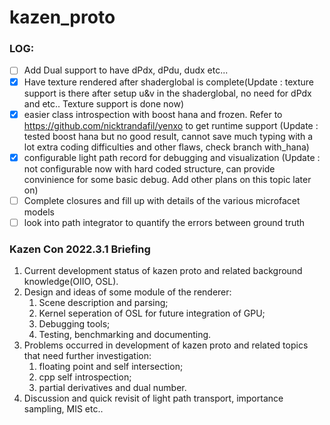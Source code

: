 # kazen_proto

###  LOG:

- [ ] Add Dual support to have dPdx, dPdu, dudx etc...
- [x] Have texture rendered after shaderglobal is complete(Update : texture support is there after setup u&v in the shaderglobal, no need for dPdx and etc.. Texture support is done now)
- [x] easier class introspection with boost hana and frozen. Refer to https://github.com/nicktrandafil/yenxo to get runtime support (Update : tested boost hana but no good result, cannot save much typing with a lot extra coding difficulties and other flaws, check branch with_hana)
- [x] configurable light path record for debugging and visualization (Update : not configurable now with hard coded structure, can provide convinience for some basic debug. Add other plans on this topic later on)
- [ ] Complete closures and fill up with details of the various microfacet models
- [ ] look into path integrator to quantify the errors between ground truth

### Kazen Con 2022.3.1 Briefing

  1. Current development status of kazen proto and related background knowledge(OIIO, OSL).
  2. Design and ideas of some module of the renderer:
      1. Scene description and parsing;
      2. Kernel seperation of OSL for future integration of GPU;
      3. Debugging tools;
      4. Testing, benchmarking and documenting.
  3. Problems occurred in development of kazen proto and related topics that need further investigation:
      1. floating point and self intersection;
      2. cpp self introspection;
      3. partial derivatives and dual number.
  4. Discussion and quick revisit of light path transport, importance sampling, MIS etc..